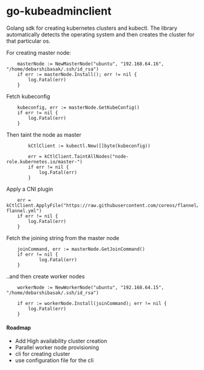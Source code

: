# go-kubeadminclient

Golang sdk for creating kubernetes clusters and kubectl. The library automatically detects the operating system 
and then creates the cluster for that particular os.

For creating master node:

```
 	masterNode := NewMasterNode("ubuntu", "192.168.64.16", "/home/debarshibasak/.ssh/id_rsa")
 	if err := masterNode.Install(); err != nil {
 		log.Fatal(err)
 	}

```

Fetch kubeconfig

```
	kubeconfig, err := masterNode.GetKubeConfig()
	if err != nil {
		log.Fatal(err)
	}
```

Then taint the node as master

```
 		kCtlClient := kubectl.New([]byte(kubeconfig))

    	err = kCtlClient.TaintAllNodes("node-role.kubernetes.io/master-")
    	if err != nil {
    		log.Fatal(err)
    	}

```

Apply a CNI plugin

```
	err = kCtlClient.ApplyFile("https://raw.githubusercontent.com/coreos/flannel/2140ac876ef134e0ed5af15c65e414cf26827915/Documentation/kube-flannel.yml")
	if err != nil {
		log.Fatal(err)
	}
```


Fetch the joining string from the master node

```
	joinCommand, err := masterNode.GetJoinCommand()
	if err != nil {
			log.Fatal(err)
	}
```

..and then create worker nodes

```
	workerNode := NewWorkerNode("ubuntu", "192.168.64.15", "/home/debarshibasak/.ssh/id_rsa")

	if err := workerNode.Install(joinCommand); err != nil {
		log.Fatal(err)
	}
```

#### Roadmap

- Add High availability cluster creation
- Parallel worker node provisioning
- cli for creating cluster
- use configuration file for the cli

